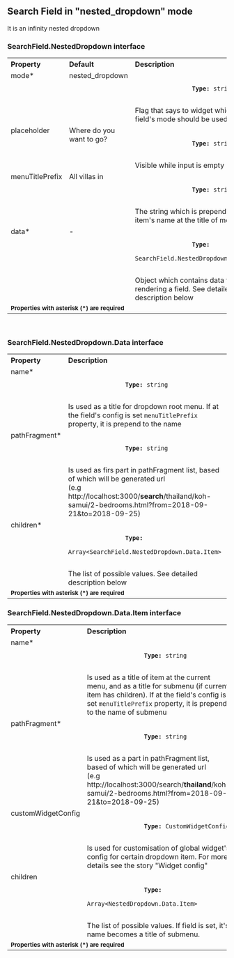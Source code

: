 ## Search Field in "nested_dropdown" mode

<!-- STORY -->

It is an infinity nested dropdown
### SearchField.NestedDropdown interface

<table>
    <tr>
        <th align="left">Property</th>
        <th align="left">Default</th>
        <th align="left">Description</th>
    </tr>
    <tr>
        <td valign="top">mode*</td>
        <td valign="top">nested_dropdown</td>
        <td valign="top">
            <p><code>
                <strong>Type:</strong> string
            </code></p>
            Flag that says to widget which field's mode should be used
        </td>
    </tr>
    <tr>
        <td valign="top">placeholder</td>
        <td valign="top">Where do you want to go?</td>
        <td valign="top">
            <p><code>
                <strong>Type:</strong> string
            </code></p>
            Visible while input is empty
        </td>
    </tr>
    <tr>
        <td valign="top">menuTitlePrefix</td>
        <td valign="top">All villas in </td>
        <td valign="top">
            <p><code>
                <strong>Type:</strong> string
            </code></p>
            The string which is prepend to item's name at the title of menu
        </td>
    </tr>
    <tr>
        <td valign="top">data*</td>
        <td valign="top">-</td>
        <td valign="top">
            <p><code>
                <strong>Type:</strong>
                SearchField.NestedDropdown.Data
            </code></p>
            Object which contains data for rendering a field. See detailed description below
        </td>
    </tr>
    <tr>
        <td colspan="3">
            <b><small>Properties with asterisk (*) are required</small></b>
        </td>
    </tr>
</table>
<br>

### SearchField.NestedDropdown.Data interface

<table>
    <tr>
        <th align="left">Property</th>
        <th align="left">Description</th>
    </tr>
    <tr>
        <td valign="top">name*</td>
        <td valign="top">
            <p><code>
                <strong>Type:</strong> string
            </code></p>
            Is used as a title for dropdown root menu. If at the field's config is set <code>menuTitlePrefix</code> property, it is prepend to the name 
        </td>
    </tr>
    <tr>
        <td valign="top">pathFragment*</td>
        <td valign="top">
            <p><code>
                <strong>Type:</strong> string
            </code></p>
            Is used as firs part in pathFragment list, based of which will be generated url
            <br>(e.g http://localhost:3000/<b>search</b>/thailand/koh-samui/2-bedrooms.html?from=2018-09-21&to=2018-09-25)
        </td>
    </tr>
    <tr>
        <td valign="top">children*</td>
        <td valign="top">
            <p><code>
                <strong>Type:</strong>
                Array&lt;SearchField.NestedDropdown.Data.Item&gt;
            </code></p>
            The list of possible values. See detailed description below
        </td>
    </tr>
    <tr>
        <td colspan="2">
            <b><small>Properties with asterisk (*) are required</small></b>
        </td>
    </tr>
</table>

### SearchField.NestedDropdown.Data.Item interface

<table>
    <tr>
        <th align="left">Property</th>
        <th align="left">Description</th>
    </tr>
    <tr>
        <td valign="top">name*</td>
        <td valign="top">
            <p><code>
                <strong>Type:</strong> string
            </code></p>
            Is used as a title of item at the current menu, and as a title for submenu (if current item has children). If at the field's config is set <code>menuTitlePrefix</code> property, it is prepend to the name of submenu
        </td>
    </tr>
    <tr>
        <td valign="top">pathFragment*</td>
        <td valign="top">
            <p><code>
                <strong>Type:</strong> string
            </code></p>
            Is used as a part in pathFragment list, based of which will be generated url
            <br>(e.g http://localhost:3000/search/<b>thailand</b>/koh-samui/2-bedrooms.html?from=2018-09-21&to=2018-09-25)
        </td>
    </tr>
    <tr>
        <td valign="top">customWidgetConfig</td>
        <td valign="top">
            <p><code>
                <strong>Type:</strong> СustomWidgetConfig
            </code></p>
            Is used for customisation of global widget's config for certain dropdown item. For more details see the story "Widget config" 
        </td>
    </tr>
    <tr>
        <td valign="top">children</td>
        <td valign="top">
            <p><code>
                <strong>Type:</strong>
                Array&lt;NestedDropdown.Data.Item&gt;
            </code></p>
            The list of possible values. If field is set, it's name becomes a title of submenu.
        </td>
    </tr>
    <tr>
        <td colspan="2">
            <b><small>Properties with asterisk (*) are required</small></b>
        </td>
    </tr>
</table>
